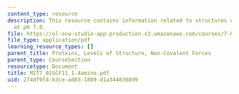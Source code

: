 ```yaml
---
content_type: resource
description: This resource contains information related to structures of amino acids
  at pH 7.0.
file: https://ol-ocw-studio-app-production.s3.amazonaws.com/courses/7-01sc-fundamentals-of-biology-fall-2011/274df9f4b3cead031889d1a3448360d9_MIT7_01SCF11_1.4amino.pdf
file_type: application/pdf
learning_resource_types: []
parent_title: Proteins, Levels of Structure, Non-Covalent Forces
parent_type: CourseSection
resourcetype: Document
title: MIT7_01SCF11_1.4amino.pdf
uid: 274df9f4-b3ce-ad03-1889-d1a3448360d9
---
```

